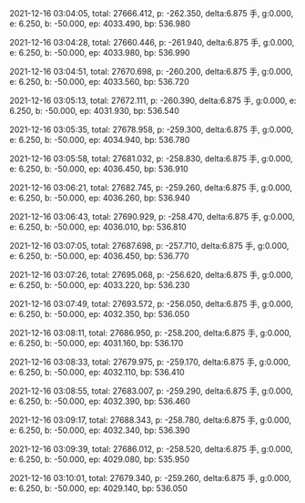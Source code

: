 2021-12-16 03:04:05, total: 27666.412, p: -262.350, delta:6.875 手, g:0.000, e: 6.250, b: -50.000, ep: 4033.490, bp: 536.980

2021-12-16 03:04:28, total: 27660.446, p: -261.940, delta:6.875 手, g:0.000, e: 6.250, b: -50.000, ep: 4033.980, bp: 536.990

2021-12-16 03:04:51, total: 27670.698, p: -260.200, delta:6.875 手, g:0.000, e: 6.250, b: -50.000, ep: 4033.560, bp: 536.720

2021-12-16 03:05:13, total: 27672.111, p: -260.390, delta:6.875 手, g:0.000, e: 6.250, b: -50.000, ep: 4031.930, bp: 536.540

2021-12-16 03:05:35, total: 27678.958, p: -259.300, delta:6.875 手, g:0.000, e: 6.250, b: -50.000, ep: 4034.940, bp: 536.780

2021-12-16 03:05:58, total: 27681.032, p: -258.830, delta:6.875 手, g:0.000, e: 6.250, b: -50.000, ep: 4036.450, bp: 536.910

2021-12-16 03:06:21, total: 27682.745, p: -259.260, delta:6.875 手, g:0.000, e: 6.250, b: -50.000, ep: 4036.260, bp: 536.940

2021-12-16 03:06:43, total: 27690.929, p: -258.470, delta:6.875 手, g:0.000, e: 6.250, b: -50.000, ep: 4036.010, bp: 536.810

2021-12-16 03:07:05, total: 27687.698, p: -257.710, delta:6.875 手, g:0.000, e: 6.250, b: -50.000, ep: 4036.450, bp: 536.770

2021-12-16 03:07:26, total: 27695.068, p: -256.620, delta:6.875 手, g:0.000, e: 6.250, b: -50.000, ep: 4033.220, bp: 536.230

2021-12-16 03:07:49, total: 27693.572, p: -256.050, delta:6.875 手, g:0.000, e: 6.250, b: -50.000, ep: 4032.350, bp: 536.050

2021-12-16 03:08:11, total: 27686.950, p: -258.200, delta:6.875 手, g:0.000, e: 6.250, b: -50.000, ep: 4031.160, bp: 536.170

2021-12-16 03:08:33, total: 27679.975, p: -259.170, delta:6.875 手, g:0.000, e: 6.250, b: -50.000, ep: 4032.110, bp: 536.410

2021-12-16 03:08:55, total: 27683.007, p: -259.290, delta:6.875 手, g:0.000, e: 6.250, b: -50.000, ep: 4032.390, bp: 536.460

2021-12-16 03:09:17, total: 27688.343, p: -258.780, delta:6.875 手, g:0.000, e: 6.250, b: -50.000, ep: 4032.340, bp: 536.390

2021-12-16 03:09:39, total: 27686.012, p: -258.520, delta:6.875 手, g:0.000, e: 6.250, b: -50.000, ep: 4029.080, bp: 535.950

2021-12-16 03:10:01, total: 27679.340, p: -259.260, delta:6.875 手, g:0.000, e: 6.250, b: -50.000, ep: 4029.140, bp: 536.050